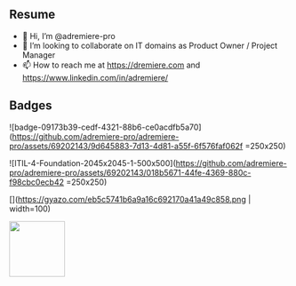 ## Resume
- 👋 Hi, I’m @adremiere-pro
- 💞️ I’m looking to collaborate on IT domains as Product Owner / Project Manager
- 📫 How to reach me at https://dremiere.com and https://www.linkedin.com/in/adremiere/

## Badges
![badge-09173b39-cedf-4321-88b6-ce0acdfb5a70](https://github.com/adremiere-pro/adremiere-pro/assets/69202143/9d645883-7d13-4d81-a55f-6f576faf062f =250x250)

![ITIL-4-Foundation-2045x2045-1-500x500](https://github.com/adremiere-pro/adremiere-pro/assets/69202143/018b5671-44fe-4369-880c-f98cbc0ecb42 =250x250)


[](https://gyazo.com/eb5c5741b6a9a16c692170a41a49c858.png | width=100)


<img src="https://github.com/adremiere-pro/adremiere-pro/assets/69202143/9d645883-7d13-4d81-a55f-6f576faf062f" width="100" height="100">
